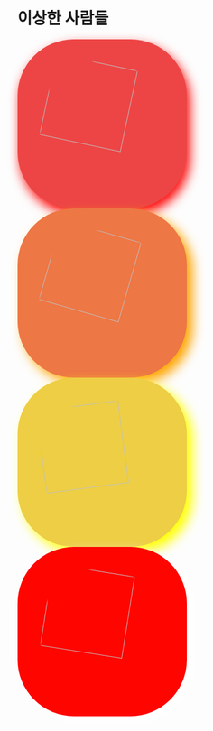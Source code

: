 # 이상한 사람들
<script>
  const password = prompt("인증이 필요합니다. 비밀번호를 입력하세요.");

  if (password !== "flag1235") {
    alert("비밀번호가 틀렸습니다. 당신은 접근할 권한이 없습니다.");
    history.back();
  }
</script>

<style>
.squ { width: 300px; height: 300px; display: flex; justify-content: center; align-items: center; float: left; border-radius: 100px 100px; margin-right: 20px;}
.squ > img {width: 70%; height: 70%; border-radius: 75px 75px; transition: 0.5s;}
#box1 {background-color: #ED4545; box-shadow: red 5px 10px 20px;}
#box1 > img {animation: rotate1 2s linear infinite;}
#box2 {background-color: #ED7745; box-shadow: orange 10px 10px 20px;}
#box2 > img {animation: rotate2 3s linear infinite;}
#box3 {background-color: #EDCE45; box-shadow: yellow 10px 10px 20px;}
#box3 > img {animation: rotate3 2s linear infinite;}
#box4 {background-color: #5EED45; box-shadow: white 10px 10px 20px; animation: special4 10s linear infinite;}
#box4 > img {animation: rotate4 2s ease infinite;}
@keyframes rotate1 {
    from {transform: rotate(0deg);}
    50% {transform: rotate(180deg);}
    to {transform: rotate(360deg);}}
@keyframes rotate2 {
    from {transform: rotate(0deg);}
    50% {transform: rotate(360deg);}
    to {transform: rotate(0deg);}}
@keyframes rotate3 {
    from {transform: rotate(0deg);}
    80% {transform: rotate(-180deg);}
    to {transform: rotate(360deg);}}
@keyframes rotate4 {
    from {transform: rotate(0deg);}
    50% {transform: rotate(180deg);}
    to {transform: rotate(360deg);}}
@keyframes special4 {
    0% {background-color: red;}
    12% {background-color: orange;}
    23% {background-color: yellow;}
    34% {background-color: lime;}
    45% {background-color: green;}
    56% {background-color: lightblue;}
    67% {background-color: blue;}
    78% {background-color: purple;}
    89% {background-color: pink;}
    100% {background-color: red;}
}
#box1 > img:hover {width: 85%; height: 85%;}
#box1 > img:active {animation: rotate1 0.5s linear infinite;}
#box2 > img:hover {width: 85%; height: 85%;}
#box2 > img:active {animation: rotate2 0.05ms linear infinite;}
#box3 > img:hover {width: 85%; height: 85%;}
#box3 > img:active {animation: rotate3 0.75ms linear infinite;}
#box4 > img:hover {width: 85%; height: 85%;}
#box4 > img:active {animation: rotate3 0.75ms ease infinite;}
</style>
<div id="box1" class="squ"><img src="../talmo.jpeg"></div>
<div id="box2" class="squ"><img src="../pig.jpeg"></div>
<div id="box3" class="squ"><img src="../150cm.png"></div>
<div id="box4" class="squ"><img src="../amin.png"></div>
